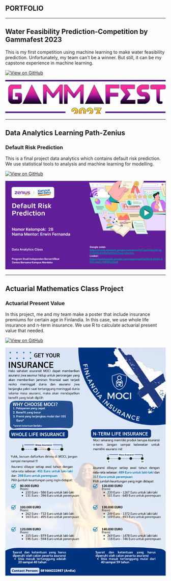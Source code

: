 ## PORTFOLIO

---

## Water Feasibility Prediction-Competition by Gammafest 2023


This is my first competition using machine learning to make water feasibility prediction. Unfortunately, my team can't be a winner. But still, it can be my capstone experience in machine learning.

[![View on GitHub](https://img.shields.io/badge/GitHub-View_on_GitHub-blue?logo=GitHub)](https://github.com/khlfh/competition_gammafest)


<center><img src="gammafest.png"/></center>

---
## Data Analytics Learning Path-Zenius

### Default Risk Prediction

This is a final project data analytics which contains default risk prediction. We use statistical tools to analysis and machine learning for modelling.

[![View on GitHub](https://img.shields.io/badge/GitHub-View_on_GitHub-blue?logo=GitHub)](https://github.com/khlfh/finpro_DA)


<center><img src="finpro.png"/></center>

---
## Actuarial Mathematics Class Project

### Actuarial Present Value 

In this project, me and my team make a poster that include insurance premiums for certain age in Finlandia. In this case, we use whole life insurance and n-term insurance. We use R to calculate actuarial present value that needed.

[![View on GitHub](https://img.shields.io/badge/GitHub-View_on_GitHub-blue?logo=GitHub)](https://github.com/khlfh/apvfinland)


<center><img src="poster.png"/></center>


